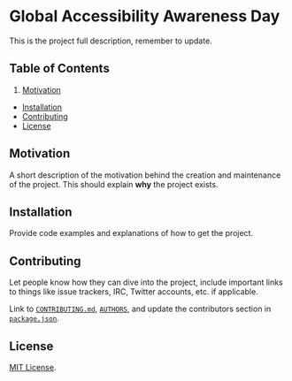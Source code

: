 # Global Accessibility Awareness Day

This is the project full description, remember to update.

## Table of Contents

1. [Motivation](#motivation)
- [Installation](#installation)
- [Contributing](#contributing)
- [License](#license)

## Motivation

A short description of the motivation behind the creation and maintenance of the project. This should explain **why** the project exists.

## Installation

Provide code examples and explanations of how to get the project.

## Contributing

Let people know how they can dive into the project, include important links to things like issue trackers, IRC, Twitter accounts, etc. if applicable.

Link to [`CONTRIBUTING.md`](https://github.com/ericwbailey/global-accessibility-awareness-day/blob/master/CONTRIBUTING.md), [`AUTHORS`](https://github.com/ericwbailey/global-accessibility-awareness-day/blob/master/AUTHORS), and update the contributors section in [`package.json`](https://github.com/ericwbailey/global-accessibility-awareness-day/blob/master/package.json).

## License

[MIT License](https://raw.githubusercontent.com/ericwbailey/global-accessibility-awareness-day/master/LICENSE).
